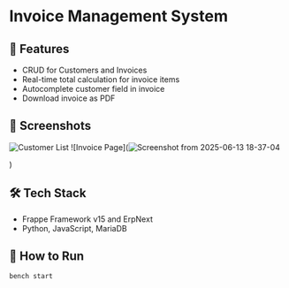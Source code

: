 # Invoice Management System

## 📌 Features
- CRUD for Customers and Invoices
- Real-time total calculation for invoice items
- Autocomplete customer field in invoice
- Download invoice as PDF

## 🚀 Screenshots
![Customer List](https://drive.google.com/file/d/1T5CLC7j-4eLt8CV2_np8_RttiHTlZ_le/view?usp=sharing)
![Invoice Page](![Screenshot from 2025-06-13 18-37-04](https://github.com/user-attachments/assets/64561e77-a069-4849-af15-bf8f4d77c17c)

)

## 🛠️ Tech Stack
- Frappe Framework v15 and ErpNext
- Python, JavaScript, MariaDB

## 🧪 How to Run
```bash
bench start
